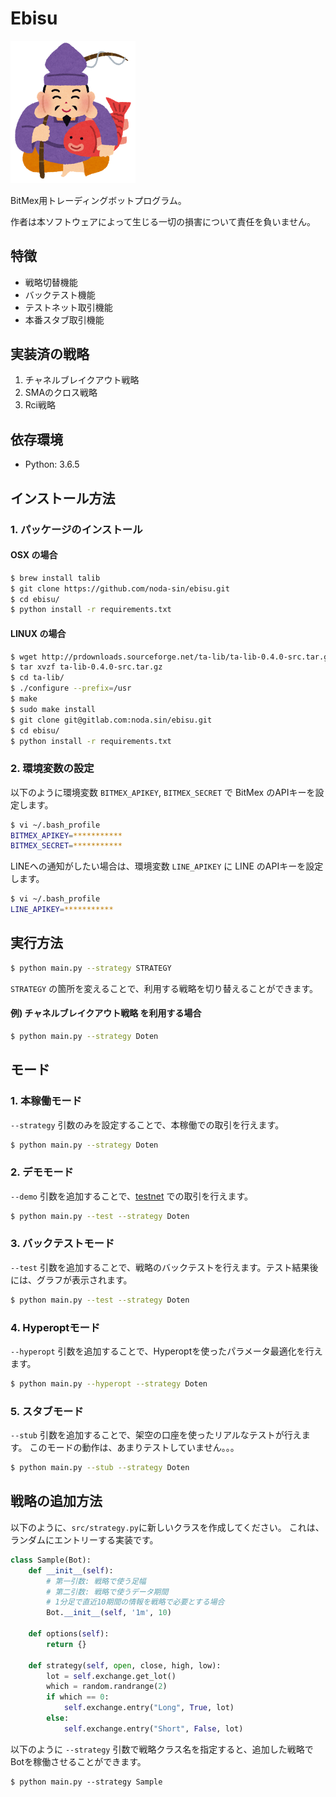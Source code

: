 # Ebisu

<img src="img/ebisusama.png" width="200">

BitMex用トレーディングボットプログラム。

作者は本ソフトウェアによって生じる一切の損害について責任を負いません。

## 特徴

- 戦略切替機能
- バックテスト機能
- テストネット取引機能
- 本番スタブ取引機能

## 実装済の戦略

1. チャネルブレイクアウト戦略
2. SMAのクロス戦略
3. Rci戦略

## 依存環境

- Python: 3.6.5

## インストール方法

### 1. パッケージのインストール

#### OSX の場合

```bash
$ brew install talib
$ git clone https://github.com/noda-sin/ebisu.git
$ cd ebisu/
$ python install -r requirements.txt
```

#### LINUX の場合

```bash
$ wget http://prdownloads.sourceforge.net/ta-lib/ta-lib-0.4.0-src.tar.gz
$ tar xvzf ta-lib-0.4.0-src.tar.gz
$ cd ta-lib/
$ ./configure --prefix=/usr
$ make
$ sudo make install
$ git clone git@gitlab.com:noda.sin/ebisu.git
$ cd ebisu/
$ python install -r requirements.txt
```

### 2. 環境変数の設定

以下のように環境変数 `BITMEX_APIKEY`, `BITMEX_SECRET` で BitMex のAPIキーを設定します。

```bash
$ vi ~/.bash_profile
BITMEX_APIKEY=***********
BITMEX_SECRET=***********
```

LINEへの通知がしたい場合は、環境変数 `LINE_APIKEY` に LINE のAPIキーを設定します。

```bash
$ vi ~/.bash_profile
LINE_APIKEY=***********
```

## 実行方法

```bash
$ python main.py --strategy STRATEGY
 ```

`STRATEGY` の箇所を変えることで、利用する戦略を切り替えることができます。

#### 例) チャネルブレイクアウト戦略 を利用する場合

 ```bash
 $ python main.py --strategy Doten
 ```

## モード
### 1. 本稼働モード

`--strategy` 引数のみを設定することで、本稼働での取引を行えます。

```bash
$ python main.py --strategy Doten
```

### 2. デモモード

`--demo` 引数を追加することで、[testnet](https://testnet.bitmex.com/) での取引を行えます。

```bash
$ python main.py --test --strategy Doten
```

### 3. バックテストモード

`--test` 引数を追加することで、戦略のバックテストを行えます。テスト結果後には、グラフが表示されます。

```bash
$ python main.py --test --strategy Doten
```

### 4. Hyperoptモード

`--hyperopt` 引数を追加することで、Hyperoptを使ったパラメータ最適化を行えます。

```bash
$ python main.py --hyperopt --strategy Doten
```

### 5. スタブモード

`--stub` 引数を追加することで、架空の口座を使ったリアルなテストが行えます。
このモードの動作は、あまりテストしていません。。。

```bash
$ python main.py --stub --strategy Doten
```

## 戦略の追加方法

以下のように、`src/strategy.py`に新しいクラスを作成してください。
これは、ランダムにエントリーする実装です。

```python
class Sample(Bot):
    def __init__(self):
        # 第一引数: 戦略で使う足幅
        # 第二引数: 戦略で使うデータ期間
        # 1分足で直近10期間の情報を戦略で必要とする場合
        Bot.__init__(self, '1m', 10)

    def options(self):
        return {}

    def strategy(self, open, close, high, low):
        lot = self.exchange.get_lot()
        which = random.randrange(2)
        if which == 0:
            self.exchange.entry("Long", True, lot)
        else:
            self.exchange.entry("Short", False, lot)
```

以下のように `--strategy` 引数で戦略クラス名を指定すると、追加した戦略でBotを稼働させることができます。

```
$ python main.py --strategy Sample
```
